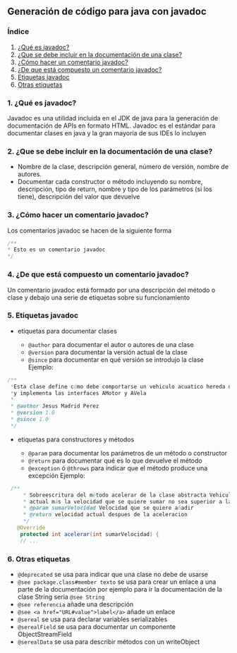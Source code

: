 



## Generación de código para java con javadoc

### Índice

1. [¿Qué es javadoc?](#qué-es-javadoc)
2. [¿Que se debe incluir en la documentación de una clase?](#que-se-debe-incluir-en-la-documentación-de-una-clase)
3. [¿Cómo hacer un comentario javadoc?](#¿cómo-hacer-un-comentario-javadoc)
4. [¿De que está compuesto un comentario javadoc?](#¿de-que-está-compuesto-un-comentario-javadoc)
5. [Etiquetas javadoc](#etiquetas-javadoc)
6. [Otras etiquetas](#otras-etiquetas)

### 1. ¿Qué es javadoc?

Javadoc es una utilidad incluida en el JDK de java para la generación de documentación de APIs en formato HTML.
Javadoc es el estándar para documentar clases en java y la gran mayoría de sus IDEs lo incluyen

### 2. ¿Que se debe incluir en la documentación de una clase?

- Nombre de la clase, descripción general, número de versión, nombre de autores.
- Documentar cada constructor o método incluyendo su nombre, descripción, tipo de return, nombre y tipo de
los parámetros (si los tiene), descripción del valor que devuelve

### 3. ¿Cómo hacer un comentario javadoc?

Los comentarios javadoc se hacen de la siguiente forma

```java
/**
* Esto es un comentario javadoc
*/

```

### 4. ¿De que está compuesto un comentario javadoc?

Un comentario javadoc está formado por una descripción del método o clase y debajo una serie de etiquetas 
sobre su funcionamiento

### 5. Etiquetas javadoc

- etiquetas para documentar clases

	- `@author` para documentar el autor o autores de una clase
	- `@version` para documentar la versión actual de la clase
	- `@since` para documentar en qué versión se introdujo la clase
Ejemplo:	
```java
/**
 *Esta clase define cómo debe comportarse un vehiculo acuatico hereda de la clase abstracta Vehículo
 *y implementa las interfaces AMotor y AVela 
 * 
 * @author Jesus Madrid Perez
 * @version 1.0
 * @since 1.0
 */
```

- etiquetas para constructores y métodos

	- `@param` para documentar los parámetros de un método o constructor
	- `@return` para documentar qué es lo que devuelve el método
	- `@exception` ó `@throws` para indicar que el método produce una excepción 
Ejemplo:
```java
 /**
     * Sobreescritura del método acelerar de la clase abstracta Vehiculos. Comprueba que la velocidad
     * actual más la velocidad que se quiere sumar no sea superior a la velocidad máxima y acelera la velocidad
     * @param sumarVelocidad Velocidad que se quiere añadir
     * @return velocidad actual despues de la aceleracion
     */
   @Override
    protected int acelerar(int sumarVelocidad) {
	// ...
```

### 6. Otras etiquetas

- `@deprecated` se usa para indicar que una clase no debe de usarse
- `@see package.class#member texto` se usa para crear un enlace a una parte de la documentación por ejemplo para ir la documentación de
la clase String seria `@see String`
- `@see referencia` añade una descripción
- `@see <a href="URL#value">label</a>` añade un enlace
- `@sereal` se usa para declarar variables serializables
- `@serealField` se usa para documentar un componente ObjectStreamField
- `@serealData` se usa para describir métodos con un writeObject

 
